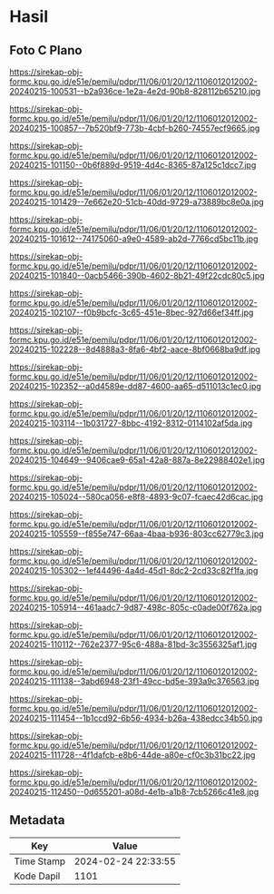 # Hasil

## Foto C Plano

https://sirekap-obj-formc.kpu.go.id/e51e/pemilu/pdpr/11/06/01/20/12/1106012012002-20240215-100531--b2a936ce-1e2a-4e2d-90b8-828112b65210.jpg

https://sirekap-obj-formc.kpu.go.id/e51e/pemilu/pdpr/11/06/01/20/12/1106012012002-20240215-100857--7b520bf9-773b-4cbf-b260-74557ecf9665.jpg

https://sirekap-obj-formc.kpu.go.id/e51e/pemilu/pdpr/11/06/01/20/12/1106012012002-20240215-101150--0b6f889d-9519-4d4c-8365-87a125c1dcc7.jpg

https://sirekap-obj-formc.kpu.go.id/e51e/pemilu/pdpr/11/06/01/20/12/1106012012002-20240215-101429--7e662e20-51cb-40dd-9729-a73889bc8e0a.jpg

https://sirekap-obj-formc.kpu.go.id/e51e/pemilu/pdpr/11/06/01/20/12/1106012012002-20240215-101612--74175060-a9e0-4589-ab2d-7766cd5bc11b.jpg

https://sirekap-obj-formc.kpu.go.id/e51e/pemilu/pdpr/11/06/01/20/12/1106012012002-20240215-101840--0acb5466-390b-4602-8b21-49f22cdc80c5.jpg

https://sirekap-obj-formc.kpu.go.id/e51e/pemilu/pdpr/11/06/01/20/12/1106012012002-20240215-102107--f0b9bcfc-3c65-451e-8bec-927d66ef34ff.jpg

https://sirekap-obj-formc.kpu.go.id/e51e/pemilu/pdpr/11/06/01/20/12/1106012012002-20240215-102228--8d4888a3-8fa6-4bf2-aace-8bf0668ba9df.jpg

https://sirekap-obj-formc.kpu.go.id/e51e/pemilu/pdpr/11/06/01/20/12/1106012012002-20240215-102352--a0d4589e-dd87-4600-aa65-d511013c1ec0.jpg

https://sirekap-obj-formc.kpu.go.id/e51e/pemilu/pdpr/11/06/01/20/12/1106012012002-20240215-103114--1b031727-8bbc-4192-8312-0114102af5da.jpg

https://sirekap-obj-formc.kpu.go.id/e51e/pemilu/pdpr/11/06/01/20/12/1106012012002-20240215-104649--9406cae9-65a1-42a8-887a-8e22988402e1.jpg

https://sirekap-obj-formc.kpu.go.id/e51e/pemilu/pdpr/11/06/01/20/12/1106012012002-20240215-105024--580ca056-e8f8-4893-9c07-fcaec42d6cac.jpg

https://sirekap-obj-formc.kpu.go.id/e51e/pemilu/pdpr/11/06/01/20/12/1106012012002-20240215-105559--f855e747-66aa-4baa-b936-803cc62779c3.jpg

https://sirekap-obj-formc.kpu.go.id/e51e/pemilu/pdpr/11/06/01/20/12/1106012012002-20240215-105302--1ef44496-4a4d-45d1-8dc2-2cd33c82f1fa.jpg

https://sirekap-obj-formc.kpu.go.id/e51e/pemilu/pdpr/11/06/01/20/12/1106012012002-20240215-105914--461aadc7-9d87-498c-805c-c0ade00f762a.jpg

https://sirekap-obj-formc.kpu.go.id/e51e/pemilu/pdpr/11/06/01/20/12/1106012012002-20240215-110112--762e2377-95c6-488a-81bd-3c3556325af1.jpg

https://sirekap-obj-formc.kpu.go.id/e51e/pemilu/pdpr/11/06/01/20/12/1106012012002-20240215-111138--3abd6948-23f1-49cc-bd5e-393a9c376563.jpg

https://sirekap-obj-formc.kpu.go.id/e51e/pemilu/pdpr/11/06/01/20/12/1106012012002-20240215-111454--1b1ccd92-6b56-4934-b26a-438edcc34b50.jpg

https://sirekap-obj-formc.kpu.go.id/e51e/pemilu/pdpr/11/06/01/20/12/1106012012002-20240215-111728--4f1dafcb-e8b6-44de-a80e-cf0c3b31bc22.jpg

https://sirekap-obj-formc.kpu.go.id/e51e/pemilu/pdpr/11/06/01/20/12/1106012012002-20240215-112450--0d655201-a08d-4e1b-a1b8-7cb5266c41e8.jpg


## Metadata

| Key        | Value               |
| ---------- | ------------------- |
| Time Stamp | 2024-02-24 22:33:55 |
| Kode Dapil | 1101                |



